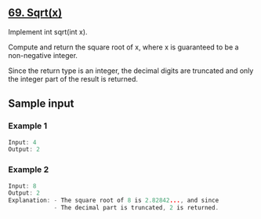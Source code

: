 ## [69. Sqrt(x)](https://leetcode.com/problems/sqrtx/)
 Implement int sqrt(int x).

 Compute and return the square root of x, where x is guaranteed to be a non-negative integer.

 Since the return type is an integer, the decimal digits are truncated and only the integer part of the result is returned.

 ## Sample input
 ### Example 1
 ```c
 Input: 4
 Output: 2
 ```
### Example 2
 ```c
 Input: 8
 Output: 2
 Explanation: - The square root of 8 is 2.82842..., and since 
              - The decimal part is truncated, 2 is returned.
```